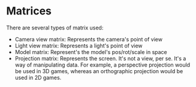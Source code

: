 # Matrices

There are several types of matrix used:

- Camera view matrix: Represents the camera's point of view
- Light view matrix: Represents a light's point of view
- Model matrix: Represent's the model's pos/rot/scale in space
- Projection matrix: Represents the screen. It's not a view, per se. It's a way of manipulating data. For example, a perspective projection would be used in 3D games, whereas an orthographic projection would be used in 2D games.
